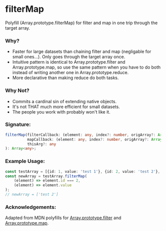 # filterMap
Polyfill (Array.prototype.filterMap) for filter and map in one trip through the target array.

### Why?
* Faster for large datasets than chaining filter and map (negligable for small ones...). Only goes through the target array once.
* Intuitive pattern is identical to Array.prototype.filter and Array.prototype.map, so use the same pattern when you have to do both instead of writing another one in Array.prototype.reduce.
* More declarative than making reduce do both tasks.

### Why Not?
* Commits a cardinal sin of extending native objects.
* It's not THAT much more efficient for small datasets.
* The people you work with probably won't like it.

### Signature:
```typescript
filterMap(filterCallback: (element: any, index?: number, origArray?: Array<T>) => boolean,
          mapCallback: (element: any, index?: number, origArray?: Array<T>) => Array<any>,
          thisArg?: any
): Array<any>;
```

### Example Usage:
```typescript
const testArray = [{id: 1, value: 'test 1'}, {id: 2, value: 'test 2'}, {id: 3, value: 'test 3'}];
const newArray = testArray.filterMap(
    (element) => element.id === 2,
    (element) => element.value
);
// newArray = ['test 2']
```

### Acknowledgements:
Adapted from MDN polyfills for [Array.prototype.filter](https://developer.mozilla.org/en-US/docs/Web/JavaScript/Reference/Global_Objects/Array/filter#Polyfill) and [Array.prototype.map](https://developer.mozilla.org/en-US/docs/Web/JavaScript/Reference/Global_Objects/Array/map#Polyfill).
